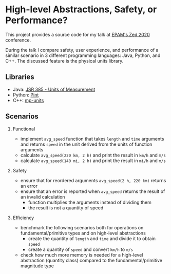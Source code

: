 # High-level Abstractions, Safety, or Performance?

This project provides a source code for my talk at [EPAM's Zed 2020](https://community-z.com/events/zed-conference)
conference.

During the talk I compare safety, user experience, and performance of a similar scenario in 3 different
programming languages: Java, Python, and C++. The discussed feature is the physical units library.

## Libraries

- Java: [JSR 385 - Units of Measurement](http://unitsofmeasurement.github.io/unit-api)
- Python: [Pint](https://pint.readthedocs.io/en/stable/index.html)
- C++: [mp-units](https://mpusz.github.io/units)

## Scenarios

1. Functional
    - implement `avg_speed` function that takes `length` and `time` arguments and returns `speed`
      in the unit derived from the units of function arguments
    - calculate `avg_speed(220 km, 2 h)` and print the result in `km/h` and `m/s`
    - calculate `avg_speed(140 mi, 2 h)` and print the result in `mi/h` and `m/s`

2. Safety
    - ensure that for reordered arguments `avg_speed(2 h, 220 km)` returns an error
    - ensure that an error is reported when `avg_speed` returns the result of an invalid calculation
        - function multiplies the arguments instead of dividing them
        - the result is not a quantity of speed

3. Efficiency
    - benchmark the following scenarios both for operations on fundamental/primitive types and on high-level
      abstractions
        - create the quantity of `length` and `time` and divide it to obtain `speed`
        - create a quantity of `speed` and convert `km/h` to `m/s`
    - check how much more memory is needed for a high-level abstraction (quantity class) compared to the
      fundamental/primitive magnitude type
